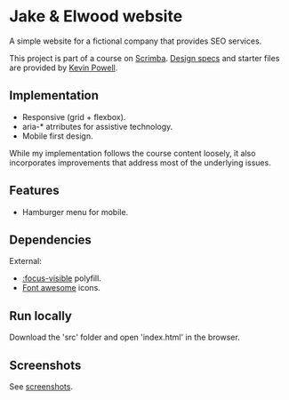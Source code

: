 # Jake & Elwood website

A simple website for a fictional company that provides SEO services.

This project is part of a course on [Scrimba](https://scrimba.com). [Design specs](https://xd.adobe.com/spec/f255d364-6d5e-4aaf-7703-6f8d0a398281-8464/) and starter files are provided by [Kevin Powell](https://github.com/kevin-powell/reponsive-web-design-bootcamp/).

## Implementation

* Responsive (grid + flexbox).
* aria-* atrributes for assistive technology.
* Mobile first design.

While my implementation follows the course content loosely, it also incorporates improvements that address most of the underlying issues.

## Features

* Hamburger menu for mobile.

## Dependencies

External:

* [:focus-visible](https://github.com/WICG/focus-visible) polyfill.
* [Font awesome](https://fontawesome.com/) icons.

## Run locally

Download the 'src' folder and open 'index.html' in the browser.

## Screenshots

See [screenshots](screenshots/).
